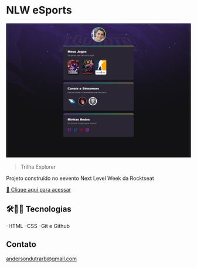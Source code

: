 # NLW eSports

![preview](./github/preview.png)

> Trilha Explorer

Projeto construído no eevento Next Level Week da Rocktseat

[🔗 Clique aqui para acessar](https://dint1.github.io/NLW-eSports/)

## 🛠👨‍💻 Tecnologias

-HTML
-CSS
-Git e Github

## Contato

andersondutrarb@gmail.com
